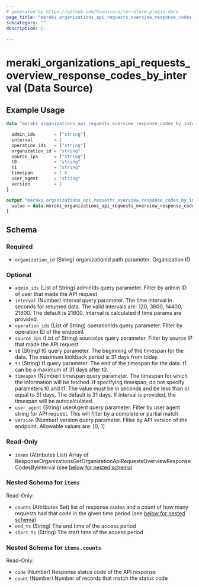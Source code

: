 ```yaml
---
# generated by https://github.com/hashicorp/terraform-plugin-docs
page_title: "meraki_organizations_api_requests_overview_response_codes_by_interval Data Source - terraform-provider-meraki"
subcategory: ""
description: |-
  
---
```


# meraki_organizations_api_requests_overview_response_codes_by_interval (Data Source)



## Example Usage

```terraform
data "meraki_organizations_api_requests_overview_response_codes_by_interval" "example" {

  admin_ids       = ["string"]
  interval        = 1
  operation_ids   = ["string"]
  organization_id = "string"
  source_ips      = ["string"]
  t0              = "string"
  t1              = "string"
  timespan        = 1.0
  user_agent      = "string"
  version         = 1
}

output "meraki_organizations_api_requests_overview_response_codes_by_interval_example" {
  value = data.meraki_organizations_api_requests_overview_response_codes_by_interval.example.items
}
```

<!-- schema generated by tfplugindocs -->
## Schema

### Required

- `organization_id` (String) organizationId path parameter. Organization ID

### Optional

- `admin_ids` (List of String) adminIds query parameter. Filter by admin ID of user that made the API request
- `interval` (Number) interval query parameter. The time interval in seconds for returned data. The valid intervals are: 120, 3600, 14400, 21600. The default is 21600. Interval is calculated if time params are provided.
- `operation_ids` (List of String) operationIds query parameter. Filter by operation ID of the endpoint
- `source_ips` (List of String) sourceIps query parameter. Filter by source IP that made the API request
- `t0` (String) t0 query parameter. The beginning of the timespan for the data. The maximum lookback period is 31 days from today.
- `t1` (String) t1 query parameter. The end of the timespan for the data. t1 can be a maximum of 31 days after t0.
- `timespan` (Number) timespan query parameter. The timespan for which the information will be fetched. If specifying timespan, do not specify parameters t0 and t1. The value must be in seconds and be less than or equal to 31 days. The default is 31 days. If interval is provided, the timespan will be autocalculated.
- `user_agent` (String) userAgent query parameter. Filter by user agent string for API request. This will filter by a complete or partial match.
- `version` (Number) version query parameter. Filter by API version of the endpoint. Allowable values are: [0, 1]

### Read-Only

- `items` (Attributes List) Array of ResponseOrganizationsGetOrganizationApiRequestsOverviewResponseCodesByInterval (see [below for nested schema](#nestedatt--items))

<a id="nestedatt--items"></a>
### Nested Schema for `items`

Read-Only:

- `counts` (Attributes Set) list of response codes and a count of how many requests had that code in the given time period (see [below for nested schema](#nestedatt--items--counts))
- `end_ts` (String) The end time of the access period
- `start_ts` (String) The start time of the access period

<a id="nestedatt--items--counts"></a>
### Nested Schema for `items.counts`

Read-Only:

- `code` (Number) Response status code of the API response
- `count` (Number) Number of records that match the status code
